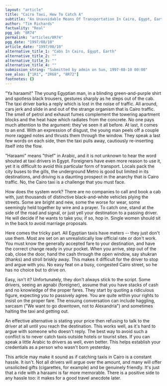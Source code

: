 ```yaml
---
layout: "article"
title: "Cairo Taxi, How To Catch A"
subtitle: "An Unavoidable Means Of Transportation In Cairo, Egypt, Earth"
author: "Tim Richards"
factuality: "Real"
pgg_id: "8R74"
permalink: "articles/8R74"
pgg_date: "1997/08/10"
article_date: "1997/08/10"
alternative_title_1: "Cabs In Cairo, Egypt, Earth"
alternative_title_2: ""
alternative_title_3: ""
alternative_title_4: ""
submission_string: "Submitted by admin on Sun, 1997-08-10 00:00"
see_also: ["1R1", "2R68", "8R72"]
footnotes: {}
---
```

<div>
<p>"Ya haraami!" The young Egyptian man, in a blinding green-and-purple shirt and spotless black trousers, gestures sharply as he steps out of the cab. The taxi driver barks a reply which is lost in the noise of traffic. All around, cars jerk and slide in and out of the strange organism that is Cairo traffic. The smell of petrol and exhaust fumes complement the towering apartment blocks and the heat haze which radiates from the concrete. No one pays much attention to the argument: they've seen it all before. At last, it comes to an end. With an expression of disgust, the young man peels off a couple more ragged notes and thrusts them through the window. They speak a last few words on each side, then the taxi pulls away, cautiously re-inserting itself into the flow.</p>
<p>"Haraami" means "thief" in Arabic, and it is not unknown to hear the word shouted at taxi drivers in Egypt. Foreigners have even more reason to use it, yet it is difficult to avoid this particular form of transport. Locals pack the city buses to the gills, the underground Metro is good but limited in its destinations, and driving is a daunting prospect in the anarchy that is Cairo traffic. No, the Cairo taxi is a challenge that you must face.</p>
<p>How does the system work? There are no companies to call and book a cab with, just thousands of distinctive black-and-white vehicles plying the streets. Some are bright and new, some the worse for wear, some seemingly held together by wire and a prayer. To catch one, stand at the side of the road and signal, or just yell your destination to a passing driver. He will decide if he wants to take you; if so, hop in. Single women should sit in the back to avoid marriage proposals.</p>
<p>Here comes the tricky part. All Egyptian taxis have meters -- they just don't use them. Most are set on an unrealistically low official rate or don't work. You must know the generally accepted fare to your destination, and have the correct change ready in your pocket. When you arrive, step out of the cab, close the door, hand the cash through the open window, say shukran (thanks) and stroll briskly away. This makes it difficult for the driver to stop and argue with you. No easy feat on a busy, congested Cairo street, so he has no choice but to drive on.</p>
<p>Easy, isn't it? Unfortunately, they don't always stick to the script. Some drivers, seeing an agnabi (foreigner), assume that you have stacks of cash and no knowledge of the proper fares. They start by quoting a ridiculous figure, expecting you to passively agree. You are quite within your rights to insist on the proper fare. The ensuing conversation can include haggling, sarcasm ("We want to go downtown, not to Alexandria") and sometimes halting the taxi and getting out.</p>
<p>An effective alternative is stating your price then refusing to talk to the driver at all until you reach the destination. This works well, as it's hard to argue with someone who doesn't reply. The best way to avoid such a conflict is to never catch taxis outside hotels or tourist sites. If you can speak a little Arabic to drivers as well, even better. This helps establish your credentials as a person who wasn't born yesterday.</p>
<p>This article may make it sound as if catching taxis in Cairo is a constant hassle. It isn't. Not all drivers will argue over the amount, and many will offer unsolicited gifts (cigarettes, for example) and be genuinely friendly. It's just that a ride with a haraami is far more memorable. There is a positive side to any hassle too: it makes for a good travel anecdote later.</p>
</div>
